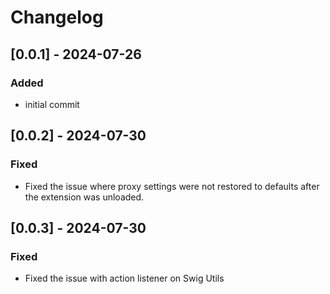 # Changelog

## [0.0.1] - 2024-07-26

### Added
- initial commit

## [0.0.2] - 2024-07-30

### Fixed
- Fixed the issue where proxy settings were not restored to defaults after the extension was unloaded.

## [0.0.3] - 2024-07-30

### Fixed
- Fixed the issue with action listener on Swig Utils